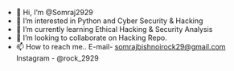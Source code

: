 - 👋 Hi, I’m @Somraj2929
- 👀 I’m interested in Python and Cyber Security & Hacking
- 🌱 I’m currently learning Ethical Hacking & Security Analysis
- 💞️ I’m looking to collaborate on Hacking Repo.
- 📫 How to reach me..
      E-mail- somrajbishnoirock29@gmail.com
      Instagram - @rock_2929


